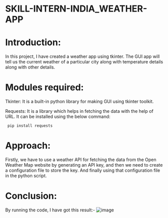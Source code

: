 # SKILL-INTERN-INDIA_WEATHER-APP
# Introduction:
In this project, I have created a weather app using tkinter. The GUI app will tell us the current weather of a particular city along with temperature details along with other details.
# Modules required:
Tkinter: It is a built-in python library for making GUI using tkinter toolkit.

Requests: It is a library which helps in fetching the data with the help of URL. It can be installed using the below command:
    
     pip install requests
# Approach:
Firstly, we have to use a weather API for fetching the data from the Open Weather Map website by generating an API key, and then we need to create a configuration file to store the key. And finally using that configuration file in the python script.
# Conclusion: 
By running the code, I have got this result:-
![image](https://github.com/RANJANA20-eng/SKILL-INTERN-INDIA_WEATHER-APP/assets/133365717/9c702b32-5edf-46ed-a547-532f122f592e)
